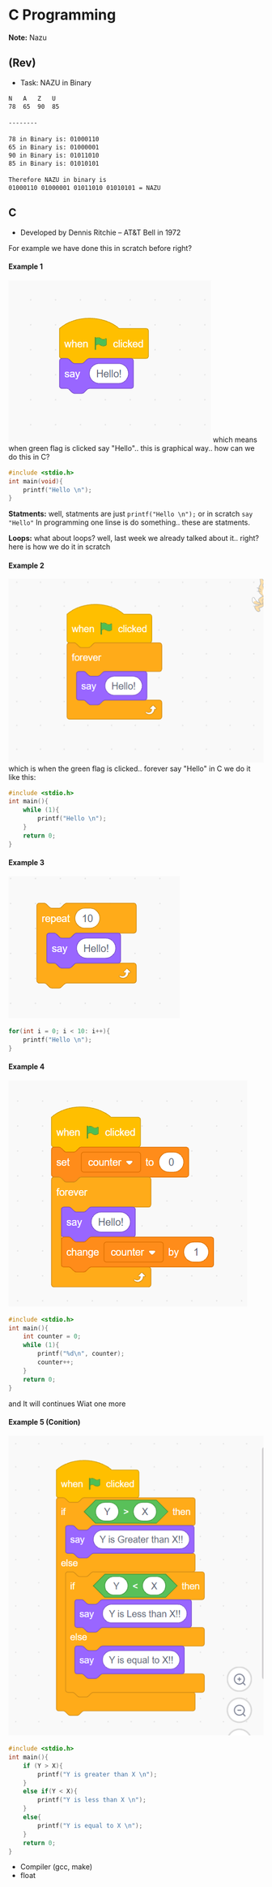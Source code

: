 # C Programming
**Note:** Nazu

## (Rev)
- Task: NAZU in Binary

```binary
N   A   Z   U
78  65  90  85

--------

78 in Binary is: 01000110
65 in Binary is: 01000001
90 in Binary is: 01011010
85 in Binary is: 01010101

Therefore NAZU in binary is
01000110 01000001 01011010 01010101 = NAZU
```

## C
- Developed by Dennis Ritchie – AT&T Bell in 1972

For example we have done this in scratch before right?

#### Example 1

![alt text](image.png)
which means when green flag is clicked say "Hello".. this is graphical way.. how can we do this in C?
```c
#include <stdio.h>
int main(void){
    printf("Hello \n");
}
```

**Statments:**
well, statments are just `printf("Hello \n");` or in scratch `say "Hello"`
In programming one linse is do something.. these are statments.

**Loops:**
what about loops? well, last week we already talked about it.. right? here is how we do it in scratch

#### Example 2
![alt text](image-1.png)
which is when the green flag is clicked.. forever say "Hello"
in C we do it like this:
```c
#include <stdio.h>
int main(){
    while (1){
        printf("Hello \n");
    }
    return 0;
}
```
#### Example 3
![alt text](image-2.png)
```c
for(int i = 0; i < 10: i++){
    printf("Hello \n");
}
```

#### Example 4

![alt text](image-3.png)

```c
#include <stdio.h>
int main(){
    int counter = 0;
    while (1){
        printf("%d\n", counter);
        counter++;
    }
    return 0;
}
```
and It will continues
Wiat one more

#### Example 5 (Conition)
![alt text](image-4.png)
```c
#include <stdio.h>
int main(){
    if (Y > X){
        printf("Y is greater than X \n");
    }
    else if(Y < X){
        printf("Y is less than X \n");
    }
    else{
        printf("Y is equal to X \n");
    }
    return 0;
}
```

- Compiler (gcc, make)
- float
